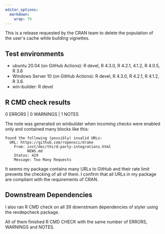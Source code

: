 ```yaml
---
editor_options: 
  markdown: 
    wrap: 79
---
```


This is a release requested by the CRAN team to delete the population of the 
user's cache while building vignettes.


## Test environments

-   ubuntu 20.04 (on GitHub Actions): R devel, R 4.3.0, R 4.2.1, 4.1.2, R 4.0.5, 
    R 3.6
-   Windows Server 10 (on GitHub Actions): R devel, R 4.3.0, R 4.2.1, R 4.1.2, 
    R 3.6.
-   win-builder: R devel

## R CMD check results

0 ERRORS \| 0 WARNINGS \| 1 NOTES

The note was generated on winbuilder when incoming checks were enabled only and
contained many blocks like this:

    Found the following (possibly) invalid URLs:
      URL: https://github.com/ropensci/drake
        From: inst/doc/third-party-integrations.html
              NEWS.md
        Status: 429
        Message: Too Many Requests

It seems my package contains many URLs to GitHub and their rate limit prevents
the checking of all of them. I confirm that all URLs in my package are
compliant with the requirements of CRAN.

## Downstream Dependencies

I also ran R CMD check on all 39 downstream dependencies of styler using the
revdepcheck package.

All of them finished R CMD CHECK with the same number of ERRORS, WARNINGS and 
NOTES.
